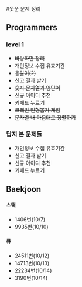#못푼 문제 정리

## Programmers
### level 1
- ~~바탕화면 정리~~
- 개인정보 수집 유효기간
- ~~옹알이(2)~~
- 신고 결과 받기
- ~~숫자 문자열과 영단어~~
- 신규 아이디 추천
- 키패드 누르기
- ~~크레인 인형뽑기 게임~~
- ~~문자열 내 마음대로 정렬하기~~

### 답지 본 문제들
- 개인정보 수집 유효기간
- 신고 결과 받기
- 신규 아이디 추천
- 키패드 누르기



## Baekjoon

#### 스택
- 1406번(10/7)
- 9935번(10/10)

#### 큐
- 24511번(10/12)
- 14713번(10/13)
- 22234번(10/14)
- 3190번(10/14)
